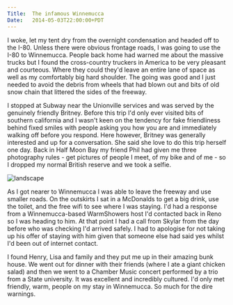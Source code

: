 ```yaml
---
Title:	The infamous Winnemucca
Date:	2014-05-03T22:00:00+PDT
---
```


I woke, let my tent dry from the overnight condensation and headed off to the I-80. Unless there were obvious frontage roads, I was going to use the I-80 to Winnemucca. People back home had warned me about the massive trucks but I found the cross-country truckers in America to be very pleasant and courteous. Where they could they'd leave an entire lane of space as well as my comfortably big hard shoulder. The going was good and I just needed to avoid the debris from wheels that had blown out and bits of old snow chain that littered the sides of the freeway.

I stopped at Subway near the Unionville services and was served by the genuinely friendly Britney. Before this trip I'd only ever visited bits of southern california and I wasn't keen on the tendency for fake friendliness behind fixed smiles with people asking you how you are and immediately walking off before you respond. Here however, Britney was generally interested and up for a conversation. She said she love to do this trip herself one day. Back in Half Moon Bay my friend Phil had given me three photography rules - get pictures of people I meet, of my bike and of me - so I dropped my normal British reserve and we took a selfie.

![landscape](https://farm8.staticflickr.com/7367/14216442083_d7dd71b148_z.jpg "Britney from Subway. I'm starting to get a bit beardy.")

As I got nearer to Winnemucca I was able to leave the freeway and use smaller roads. On the outskirts I sat in a McDonalds to get a big drink, use the toilet, and the free wifi to see where I was staying. I'd had a response from a Winnemucca-based WarmShowers host I'd contacted back in Reno so I was heading to him. At that point I had a call from Skylar from the day before who was checking I'd arrived safely. I had to apologise for not taking up his offer of staying with him given that someone else had said yes whilst I'd been out of internet contact. 

I found Henry, Lisa and family and they put me up in their amazing bunk house. We went out for dinner with their friends (where I ate a giant chicken salad) and then we went to a Chamber Music concert performed by a trio from a State university. It was excellent and incredibly cultured. I'd only met friendly, warm, people on my stay in Winnemucca. So much for the dire warnings.